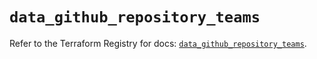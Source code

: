 # `data_github_repository_teams`

Refer to the Terraform Registry for docs: [`data_github_repository_teams`](https://registry.terraform.io/providers/integrations/github/6.2.1/docs/data-sources/repository_teams).
